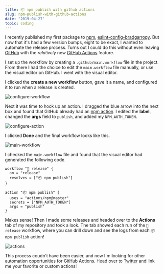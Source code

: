 ```yaml
---
title: 📦 npm publish with github actions
slug: npm-publish-with-github-actions
date: "2019-04-27"
topic: coding
---
```


I recently published my first package to [npm][1], [eslint-config-bradgarropy][2]. But now that it's had a few version bumps, eight to be exact, I wanted to automate the release process. Turns out I could do this without even leaving [GitHub][3] with the _relatively_ new [GitHub Actions][4] feature.

I set up the workflow by creating a `.github/main.workflow` file in the project. From there I had the choice to edit the `main.workflow` file manually, or use the visual editor on GitHub. I went with the visual editor.

I clicked the **create a new workflow** button, gave it a name, and configured it to run when a release is created.

![configure-workflow][5]

Next it was time to hook up an action. I dragged the blue arrow into the next box and found that GitHub already had an [npm action][6]. I edited the **label**, changed the **args** field to `publish`, and added my `NPM_AUTH_TOKEN`.

![configure-action][7]

I clicked **Done** and the final workflow looks like this.

![main-workflow][8]

I checked the `main.workflow` file and found that the visual editor had generated the following code.

```
workflow "🚀 release" {
  on = "release"
  resolves = ["📦 npm publish"]
}

action "📦 npm publish" {
  uses = "actions/npm@master"
  secrets = ["NPM_AUTH_TOKEN"]
  args = "publish"
}
```

Makes sense! Then I made some releases and headed over to the **Actions** tab of my repository and took a look. The tab showed each run of the `🚀 release` workflow, where you can drill down and see the logs from each `📦 npm publish` action!

![actions][9]

This process coudn't have been easier, and now I'm looking for other automation opportunities for GitHub Actions. Head over to [Twitter][10] and link me your favorite or custom actions!

[1]: https://www.npmjs.com
[2]: https://www.npmjs.com/package/eslint-config-bradgarropy
[3]: https://github.com
[4]: https://github.com/features/actions
[5]: /images/posts/configure-workflow.png
[6]: https://github.com/marketplace/actions/github-action-for-npm
[7]: /images/posts/configure-action.png
[8]: /images/posts/main-workflow.png
[9]: /images/posts/actions.png
[10]: https://twitter.com/bradgarropy
